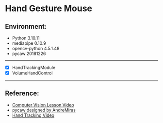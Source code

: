 # Hand Gesture Mouse
## Environment:    
- Python 3.10.11   
- mediapipe 0.10.9  
- opencv-python 4.5.1.48
- pycaw 20181226

---  
- [x] HandTrackingModule   
- [x] VolumeHandControl   

---  
## Reference:  
- <a href="https://www.computervision.zone/lessons/complete-video-lesson/">Computer Vision Lesson Video</a>
- <a href="https://github.com/AndreMiras/pycaw">pycaw designed by AndreMiras</a>
- <a href="https://www.bilibili.com/video/BV1GR4y1W7KS/?spm_id_from=333.337.search-card.all.click&vd_source=0af3f3aee70186db0ff8b48dc6b2a415">Hand Tracking Video</a>